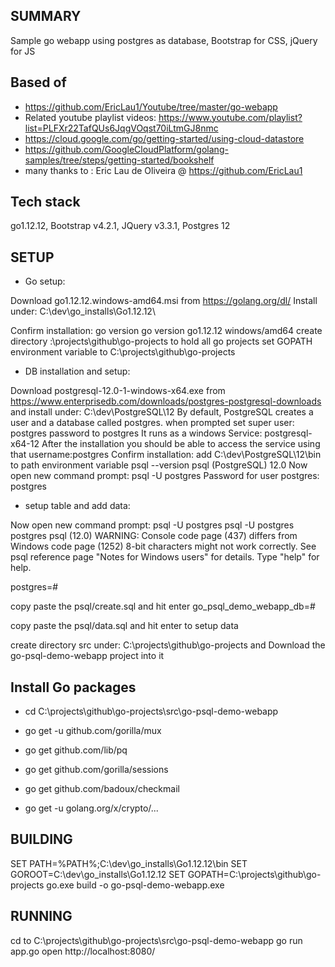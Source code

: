 ## SUMMARY ##
Sample go webapp using postgres as database, Bootstrap for CSS, jQuery for JS

## Based of ##
* https://github.com/EricLau1/Youtube/tree/master/go-webapp
* Related youtube playlist videos: https://www.youtube.com/playlist?list=PLFXr22TafQUs6JqgVOqst70iLtmGJ8nmc
* https://cloud.google.com/go/getting-started/using-cloud-datastore
* https://github.com/GoogleCloudPlatform/golang-samples/tree/steps/getting-started/bookshelf
* many thanks to : Eric Lau de Oliveira @ https://github.com/EricLau1

## Tech stack ##
go1.12.12, Bootstrap v4.2.1, JQuery v3.3.1, Postgres 12

## SETUP ## 

* Go setup:

Download go1.12.12.windows-amd64.msi from https://golang.org/dl/
Install under: C:\dev\go_installs\Go1.12.12\

Confirm installation:
go version
go version go1.12.12 windows/amd64
create directory :\projects\github\go-projects to hold all go projects
set GOPATH environment variable to C:\projects\github\go-projects

* DB installation and setup:

Download postgresql-12.0-1-windows-x64.exe from https://www.enterprisedb.com/downloads/postgres-postgresql-downloads
and install under: C:\dev\PostgreSQL\12
By default, PostgreSQL creates a user and a database called postgres. 
when prompted set super user: postgres password to postgres
It runs as a windows Service: postgresql-x64-12
After the installation you should be able to access the service using that username:postgres
Confirm installation:
add C:\dev\PostgreSQL\12\bin to path environment variable
psql --version
psql (PostgreSQL) 12.0
Now open new command prompt:
psql -U postgres
Password for user postgres: postgres

* setup table and add data:

Now open new command  prompt:
psql -U postgres
psql -U postgres postgres
psql (12.0)
WARNING: Console code page (437) differs from Windows code page (1252)
         8-bit characters might not work correctly. See psql reference
         page "Notes for Windows users" for details.
Type "help" for help.

postgres=#

copy paste the psql/create.sql and hit enter
go_psql_demo_webapp_db=#

copy paste the psql/data.sql and hit enter to setup data

create directory src under: C:\projects\github\go-projects
and Download the go-psql-demo-webapp project into it

##  Install Go packages ##
* cd C:\projects\github\go-projects\src\go-psql-demo-webapp

* go get -u github.com/gorilla/mux
* go get github.com/lib/pq
* go get github.com/gorilla/sessions
* go get github.com/badoux/checkmail
* go get -u golang.org/x/crypto/...

##  BUILDING ## 

SET PATH=%PATH%;C:\dev\go_installs\Go1.12.12\bin
SET GOROOT=C:\dev\go_installs\Go1.12.12
SET GOPATH=C:\projects\github\go-projects
go.exe build -o go-psql-demo-webapp.exe

##  RUNNING ## 
cd to C:\projects\github\go-projects\src\go-psql-demo-webapp
go run app.go
open http://localhost:8080/

